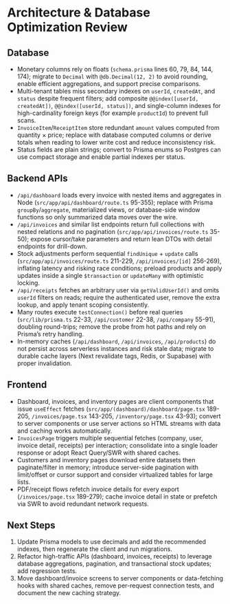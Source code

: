 # Architecture & Database Optimization Review

## Database
- Monetary columns rely on floats (`schema.prisma` lines 60, 79, 84, 144, 174); migrate to `Decimal` with `@db.Decimal(12, 2)` to avoid rounding, enable efficient aggregations, and support precise comparisons.
- Multi-tenant tables miss secondary indexes on `userId`, `createdAt`, and `status` despite frequent filters; add composite `@@index([userId, createdAt])`, `@@index([userId, status])`, and single-column indexes for high-cardinality foreign keys (for example `productId`) to prevent full scans.
- `InvoiceItem`/`ReceiptItem` store redundant `amount` values computed from quantity × price; replace with database computed columns or derive totals when reading to lower write cost and reduce inconsistency risk.
- Status fields are plain strings; convert to Prisma enums so Postgres can use compact storage and enable partial indexes per status.

## Backend APIs
- `/api/dashboard` loads every invoice with nested items and aggregates in Node (`src/app/api/dashboard/route.ts` 95-355); replace with Prisma `groupBy`/`aggregate`, materialized views, or database-side window functions so only summarized data moves over the wire.
- `/api/invoices` and similar list endpoints return full collections with nested relations and no pagination (`src/app/api/invoices/route.ts` 35-50); expose cursor/take parameters and return lean DTOs with detail endpoints for drill-down.
- Stock adjustments perform sequential `findUnique` + `update` calls (`src/app/api/invoices/route.ts` 211-229, `/api/invoices/[id]` 256-269), inflating latency and risking race conditions; preload products and apply updates inside a single `$transaction` or `updateMany` with optimistic locking.
- `/api/receipts` fetches an arbitrary user via `getValidUserId()` and omits `userId` filters on reads; require the authenticated user, remove the extra lookup, and apply tenant scoping consistently.
- Many routes execute `testConnection()` before real queries (`src/lib/prisma.ts` 22-33, `/api/customer` 22-38, `/api/company` 55-91), doubling round-trips; remove the probe from hot paths and rely on Prisma’s retry handling.
- In-memory caches (`/api/dashboard`, `/api/invoices`, `/api/products`) do not persist across serverless instances and risk stale data; migrate to durable cache layers (Next revalidate tags, Redis, or Supabase) with proper invalidation.

## Frontend
- Dashboard, invoices, and inventory pages are client components that issue `useEffect` fetches (`src/app/(dashboard)/dashboard/page.tsx` 189-205, `/invoices/page.tsx` 143-205, `/inventory/page.tsx` 43-93); convert to server components or use server actions so HTML streams with data and caching works automatically.
- `InvoicesPage` triggers multiple sequential fetches (company, user, invoice detail, receipts) per interaction; consolidate into a single loader response or adopt React Query/SWR with shared caches.
- Customers and inventory pages download entire datasets then paginate/filter in memory; introduce server-side pagination with limit/offset or cursor support and consider virtualized tables for large lists.
- PDF/receipt flows refetch invoice details for every export (`/invoices/page.tsx` 189-279); cache invoice detail in state or prefetch via SWR to avoid redundant network requests.

## Next Steps
1. Update Prisma models to use decimals and add the recommended indexes, then regenerate the client and run migrations.
2. Refactor high-traffic APIs (dashboard, invoices, receipts) to leverage database aggregations, pagination, and transactional stock updates; add regression tests.
3. Move dashboard/invoice screens to server components or data-fetching hooks with shared caches, remove per-request connection tests, and document the new caching strategy.
